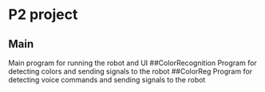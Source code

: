 # P2 project
## Main
Main program for running the robot and UI
##ColorRecognition
Program for detecting colors and sending signals to the robot
##ColorReg
Program for detecting voice commands and sending signals to the robot
